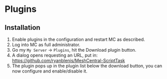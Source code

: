 # Plugins

## Installation

1. Enable plugins in the configuration and restart MC as described.
2. Log into MC as full administrator.
3. Go my `My Server` -> `Plugins`, hit the Download plugin button.
4. A dialog opens requesting an URL, put in: <https://github.com/ryanblenis/MeshCentral-ScriptTask>
5. The plugin pops up in the plugin list below the download button, you can now configure and enable/disable it.
